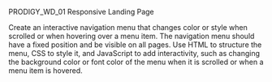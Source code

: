 PRODIGY_WD_01 Responsive Landing Page

Create an interactive navigation menu that changes color or style when scrolled or when hovering over a menu item. The navigation menu should have a fixed position and be visible on all pages. Use HTML to structure the menu, CSS to style it, and JavaScript to add interactivity, such as changing the background color or font color of the menu when it is scrolled or when a menu item is hovered.
